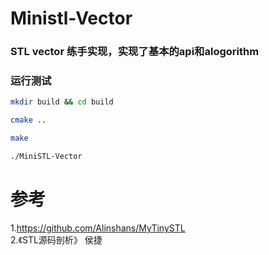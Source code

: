 # Ministl-Vector
### STL vector 练手实现，实现了基本的api和alogorithm
### 运行测试

```sh
mkdir build && cd build

cmake ..

make

./MiniSTL-Vector
```

# 参考
1.https://github.com/Alinshans/MyTinySTL  
2.《STL源码剖析》 侯捷
